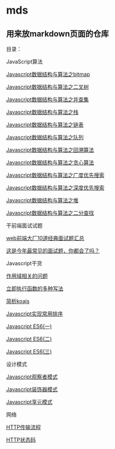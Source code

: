 # mds
## 用来放markdown页面的仓库

目录：

JavaScript算法

[Javascript数据结构与算法之bitmap](https://github.com/pengxingyun/mds/blob/master/%E7%AE%97%E6%B3%95/Javascript%E6%95%B0%E6%8D%AE%E7%BB%93%E6%9E%84%E4%B8%8E%E7%AE%97%E6%B3%95%E4%B9%8Bbitmap.md)

[Javascript数据结构与算法之二叉树](https://github.com/pengxingyun/mds/blob/master/%E7%AE%97%E6%B3%95/Javascript%E6%95%B0%E6%8D%AE%E7%BB%93%E6%9E%84%E4%B8%8E%E7%AE%97%E6%B3%95%E4%B9%8B%E4%BA%8C%E5%8F%89%E6%A0%91.md)

[Javascript数据结构与算法之并查集](https://github.com/pengxingyun/mds/blob/master/%E7%AE%97%E6%B3%95/Javascript%E6%95%B0%E6%8D%AE%E7%BB%93%E6%9E%84%E4%B8%8E%E7%AE%97%E6%B3%95%E4%B9%8B%E5%B9%B6%E6%9F%A5%E9%9B%86.md)

[Javascript数据结构与算法之栈](https://github.com/pengxingyun/mds/blob/master/%E7%AE%97%E6%B3%95/Javascript%E6%95%B0%E6%8D%AE%E7%BB%93%E6%9E%84%E4%B8%8E%E7%AE%97%E6%B3%95%E4%B9%8B%E6%A0%88.md)

[Javascript数据结构与算法之链表](https://github.com/pengxingyun/mds/blob/master/%E7%AE%97%E6%B3%95/Javascript%E6%95%B0%E6%8D%AE%E7%BB%93%E6%9E%84%E4%B8%8E%E7%AE%97%E6%B3%95%E4%B9%8B%E9%93%BE%E8%A1%A8.md)

[Javascript数据结构与算法之队列](https://github.com/pengxingyun/mds/blob/master/%E7%AE%97%E6%B3%95/Javascript%E6%95%B0%E6%8D%AE%E7%BB%93%E6%9E%84%E4%B8%8E%E7%AE%97%E6%B3%95%E4%B9%8B%E9%98%9F%E5%88%97.md)

[Javascript数据结构与算法之回溯算法](https://github.com/pengxingyun/markdowns/blob/master/%E7%AE%97%E6%B3%95/Javascript%E6%95%B0%E6%8D%AE%E7%BB%93%E6%9E%84%E4%B8%8E%E7%AE%97%E6%B3%95%E4%B9%8B%E5%9B%9E%E6%BA%AF%E7%AE%97%E6%B3%95.md)

[Javascript数据结构与算法之贪心算法](https://github.com/pengxingyun/markdowns/blob/master/%E7%AE%97%E6%B3%95/Javascript%E6%95%B0%E6%8D%AE%E7%BB%93%E6%9E%84%E4%B8%8E%E7%AE%97%E6%B3%95%E4%B9%8B%E8%B4%AA%E5%BF%83%E7%AE%97%E6%B3%95.md)

[Javascript数据结构与算法之广度优先搜索](https://github.com/pengxingyun/markdowns/blob/master/%E7%AE%97%E6%B3%95/Javascript%E6%95%B0%E6%8D%AE%E7%BB%93%E6%9E%84%E4%B8%8E%E7%AE%97%E6%B3%95%E4%B9%8B%E5%B9%BF%E5%BA%A6%E4%BC%98%E5%85%88%E6%90%9C%E7%B4%A2.md)

[Javascript数据结构与算法之深度优先搜索](https://github.com/pengxingyun/markdowns/blob/master/%E7%AE%97%E6%B3%95/Javascript%E6%95%B0%E6%8D%AE%E7%BB%93%E6%9E%84%E4%B8%8E%E7%AE%97%E6%B3%95%E4%B9%8B%E6%B7%B1%E5%BA%A6%E4%BC%98%E5%85%88%E6%90%9C%E7%B4%A2.md)

[Javascript数据结构与算法之堆](https://github.com/pengxingyun/markdowns/blob/master/%E7%AE%97%E6%B3%95/Javascript%E6%95%B0%E6%8D%AE%E7%BB%93%E6%9E%84%E4%B8%8E%E7%AE%97%E6%B3%95%E4%B9%8B%E5%A0%86.md)

[Javascript数据结构与算法之二分查找](https://github.com/pengxingyun/markdowns/blob/master/%E7%AE%97%E6%B3%95/Javascript%E6%95%B0%E6%8D%AE%E7%BB%93%E6%9E%84%E4%B8%8E%E7%AE%97%E6%B3%95%E4%B9%8B%E4%BA%8C%E5%88%86%E6%9F%A5%E6%89%BE.md)

干前端面试试题

[web前端大厂10道经典面试题汇总](https://github.com/pengxingyun/mds/blob/master/interview/web%E5%89%8D%E7%AB%AF%E5%A4%A7%E5%8E%8210%E9%81%93%E7%BB%8F%E5%85%B8%E9%9D%A2%E8%AF%95%E9%A2%98%E6%B1%87%E6%80%BB.md)

[这是今年最常见的面试题，你都会了吗？](https://github.com/pengxingyun/mds/blob/master/interview/%E8%BF%99%E6%98%AF%E4%BB%8A%E5%B9%B4%E6%9C%80%E5%B8%B8%E8%A7%81%E7%9A%84%E9%9D%A2%E8%AF%95%E9%A2%98%EF%BC%8C%E4%BD%A0%E9%83%BD%E4%BC%9A%E4%BA%86%E5%90%97%EF%BC%9F.md)

Javascript干货

[作用域相关的问题](https://github.com/pengxingyun/mds/blob/master/Javascript/%E4%BD%9C%E7%94%A8%E5%9F%9F%E7%9B%B8%E5%85%B3%E7%9A%84%E9%97%AE%E9%A2%98.md)

[立即执行函数的多种写法](https://github.com/pengxingyun/mds/blob/master/Javascript/%E7%AB%8B%E5%8D%B3%E6%89%A7%E8%A1%8C%E5%87%BD%E6%95%B0%E7%9A%84%E5%A4%9A%E7%A7%8D%E5%86%99%E6%B3%95.md)

[简析koajs](https://github.com/pengxingyun/markdowns/blob/master/Javascript/%E7%AE%80%E6%9E%90koajs.md)

[Javascript实现常用排序](https://github.com/pengxingyun/markdowns/blob/master/Javascript/Javascript%E5%AE%9E%E7%8E%B0%E5%B8%B8%E7%94%A8%E6%8E%92%E5%BA%8F.md)

[Javascript ES6(一)](https://github.com/pengxingyun/markdowns/blob/master/Javascript/Javascript%20ES6(%E4%B8%80).md)

[Javascript ES6(二)](https://github.com/pengxingyun/markdowns/blob/master/Javascript/Javascript%20ES6(%E4%BA%8C).md)

[Javascript ES6(三)](https://github.com/pengxingyun/markdowns/blob/master/Javascript/Javascript%20ES6(%E4%B8%89).md)

设计模式

[Javascript观察者模式](https://github.com/pengxingyun/markdowns/blob/master/%E8%AE%BE%E8%AE%A1%E6%A8%A1%E5%BC%8F/Javascript%E8%A7%82%E5%AF%9F%E8%80%85%E6%A8%A1%E5%BC%8F.md)

[Javascript装饰器模式](https://github.com/pengxingyun/markdowns/blob/master/%E8%AE%BE%E8%AE%A1%E6%A8%A1%E5%BC%8F/Javascript%E8%A3%85%E9%A5%B0%E5%99%A8%E6%A8%A1%E5%BC%8F.md)

[Javascript享元模式](https://github.com/pengxingyun/markdowns/blob/master/%E8%AE%BE%E8%AE%A1%E6%A8%A1%E5%BC%8F/Javascript%E4%BA%AB%E5%85%83%E6%A8%A1%E5%BC%8F.md)

网络

[HTTP传输流程](https://github.com/pengxingyun/markdowns/blob/master/%E7%BD%91%E7%BB%9C/HTTP%E4%BC%A0%E8%BE%93%E6%B5%81%E7%A8%8B.md)

[HTTP状态码](https://github.com/pengxingyun/markdowns/blob/master/%E7%BD%91%E7%BB%9C/HTTP%E7%8A%B6%E6%80%81%E7%A0%81.md)
